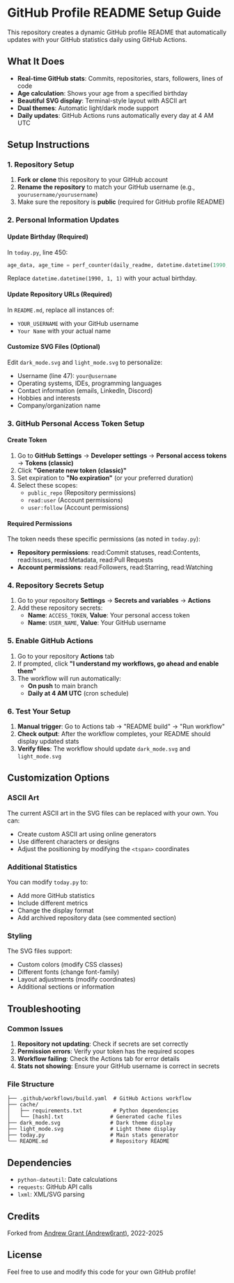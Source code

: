 # GitHub Profile README Setup Guide

This repository creates a dynamic GitHub profile README that automatically updates with your GitHub statistics daily using GitHub Actions.

## What It Does
- **Real-time GitHub stats**: Commits, repositories, stars, followers, lines of code
- **Age calculation**: Shows your age from a specified birthday
- **Beautiful SVG display**: Terminal-style layout with ASCII art
- **Dual themes**: Automatic light/dark mode support
- **Daily updates**: GitHub Actions runs automatically every day at 4 AM UTC

## Setup Instructions

### 1. Repository Setup
1. **Fork or clone** this repository to your GitHub account
2. **Rename the repository** to match your GitHub username (e.g., `yourusername/yourusername`)
3. Make sure the repository is **public** (required for GitHub profile README)

### 2. Personal Information Updates

#### Update Birthday (Required)
In `today.py`, line 450:
```python
age_data, age_time = perf_counter(daily_readme, datetime.datetime(1990, 1, 1))  # TODO: Update with your birthday
```
Replace `datetime.datetime(1990, 1, 1)` with your actual birthday.

#### Update Repository URLs (Required)
In `README.md`, replace all instances of:
- `YOUR_USERNAME` with your GitHub username
- `Your Name` with your actual name

#### Customize SVG Files (Optional)
Edit `dark_mode.svg` and `light_mode.svg` to personalize:
- Username (line 47): `your@username`
- Operating systems, IDEs, programming languages
- Contact information (emails, LinkedIn, Discord)
- Hobbies and interests
- Company/organization name

### 3. GitHub Personal Access Token Setup

#### Create Token
1. Go to **GitHub Settings** → **Developer settings** → **Personal access tokens** → **Tokens (classic)**
2. Click **"Generate new token (classic)"**
3. Set expiration to **"No expiration"** (or your preferred duration)
4. Select these scopes:
   - `public_repo` (Repository permissions)
   - `read:user` (Account permissions)
   - `user:follow` (Account permissions)

#### Required Permissions
The token needs these specific permissions (as noted in `today.py`):
- **Repository permissions**: read:Commit statuses, read:Contents, read:Issues, read:Metadata, read:Pull Requests
- **Account permissions**: read:Followers, read:Starring, read:Watching

### 4. Repository Secrets Setup
1. Go to your repository **Settings** → **Secrets and variables** → **Actions**
2. Add these repository secrets:
   - **Name**: `ACCESS_TOKEN`, **Value**: Your personal access token
   - **Name**: `USER_NAME`, **Value**: Your GitHub username

### 5. Enable GitHub Actions
1. Go to your repository **Actions** tab
2. If prompted, click **"I understand my workflows, go ahead and enable them"**
3. The workflow will run automatically:
   - **On push** to main branch
   - **Daily at 4 AM UTC** (cron schedule)

### 6. Test Your Setup
1. **Manual trigger**: Go to Actions tab → "README build" → "Run workflow"
2. **Check output**: After the workflow completes, your README should display updated stats
3. **Verify files**: The workflow should update `dark_mode.svg` and `light_mode.svg`

## Customization Options

### ASCII Art
The current ASCII art in the SVG files can be replaced with your own. You can:
- Create custom ASCII art using online generators
- Use different characters or designs
- Adjust the positioning by modifying the `<tspan>` coordinates

### Additional Statistics
You can modify `today.py` to:
- Add more GitHub statistics
- Include different metrics
- Change the display format
- Add archived repository data (see commented section)

### Styling
The SVG files support:
- Custom colors (modify CSS classes)
- Different fonts (change font-family)
- Layout adjustments (modify coordinates)
- Additional sections or information

## Troubleshooting

### Common Issues
1. **Repository not updating**: Check if secrets are set correctly
2. **Permission errors**: Verify your token has the required scopes
3. **Workflow failing**: Check the Actions tab for error details
4. **Stats not showing**: Ensure your GitHub username is correct in secrets

### File Structure
```
├── .github/workflows/build.yaml  # GitHub Actions workflow
├── cache/
│   ├── requirements.txt          # Python dependencies
│   └── [hash].txt               # Generated cache files
├── dark_mode.svg                # Dark theme display
├── light_mode.svg               # Light theme display
├── today.py                     # Main stats generator
└── README.md                    # Repository README
```

## Dependencies
- `python-dateutil`: Date calculations
- `requests`: GitHub API calls
- `lxml`: XML/SVG parsing

## Credits
Forked from [Andrew Grant (Andrew6rant)](https://github.com/Andrew6rant/Andrew6rant), 2022-2025

## License
Feel free to use and modify this code for your own GitHub profile!